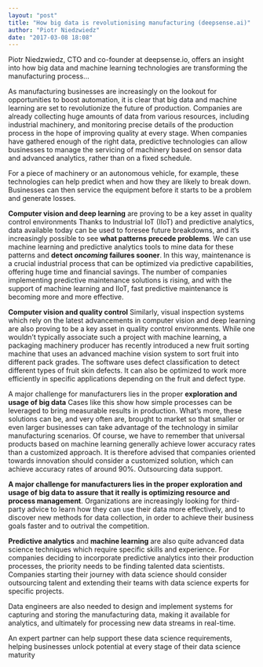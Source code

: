```yaml
---
layout: "post"
title: "How big data is revolutionising manufacturing (deepsense.ai)"
author: "Piotr Niedzwiedz"
date: "2017-03-08 18:08"
---
```


Piotr Niedzwiedz, CTO and co-founder at deepsense.io, offers an insight into how big data and machine learning technologies are transforming the manufacturing process…

As manufacturing businesses are increasingly on the lookout for opportunities to boost automation, it is clear that big data and machine learning are set to revolutionize the future of production. Companies are already collecting huge amounts of data from various resources, including industrial machinery, and monitoring precise details of the production process in the hope of improving quality at every stage. When companies have gathered enough of the right data, predictive technologies can allow businesses to manage the servicing of machinery based on sensor data and advanced analytics, rather than on a fixed schedule.

For a piece of machinery or an autonomous vehicle, for example, these technologies can help predict when and how they are likely to break down. Businesses can then service the equipment before it starts to be a problem and generate losses.

**Computer vision and deep learning** are proving to be a key asset in quality control environments
Thanks to Industrial IoT (IIoT) and predictive analytics, data available today can be used to foresee future breakdowns, and it’s increasingly possible to see **what patterns precede problems**. We can use machine learning and predictive analytics tools to mine data for these patterns and **detect _oncoming_ failures sooner**. In this way, maintenance is a crucial industrial process that can be optimized via predictive capabilities, offering huge time and financial savings. The number of companies implementing predictive maintenance solutions is rising, and with the support of machine learning and IIoT, fast predictive maintenance is becoming more and more effective.

**Computer vision and quality control**
Similarly, visual inspection systems which rely on the latest advancements in computer vision and deep learning are also proving to be a key asset in quality control environments. While one wouldn’t typically associate such a project with machine learning, a packaging machinery producer has recently introduced a new fruit sorting machine that uses an advanced machine vision system to sort fruit into different pack grades. The software uses defect classification to detect different types of fruit skin defects. It can also be optimized to work more efficiently in specific applications depending on the fruit and defect type.

A major challenge for manufacturers lies in the proper **exploration and usage of big data**
Cases like this show how simple processes can be leveraged to bring measurable results in production. What’s more, these solutions can be, and very often are, brought to market so that smaller or even larger businesses can take advantage of the technology in similar manufacturing scenarios. Of course, we have to remember that universal products based on machine learning generally achieve lower accuracy rates than a customized approach. It is therefore advised that companies oriented towards innovation should consider a customized solution, which can achieve accuracy rates of around 90%.
Outsourcing data support.

**A major challenge for manufacturers lies in the proper exploration and usage of big data to assure that it really is optimizing resource and process management**. Organizations are increasingly looking for third-party advice to learn how they can use their data more effectively, and to discover new methods for data collection, in order to achieve their business goals faster and to outrival the competition.

**Predictive analytics** and **machine learning** are also quite advanced data science techniques which require specific skills and experience. For companies deciding to incorporate predictive analytics into their production processes, the priority needs to be finding talented data scientists. Companies starting their journey with data science should consider outsourcing talent and extending their teams with data science experts for specific projects.

Data engineers are also needed to design and implement systems for capturing and storing the manufacturing data, making it available for analytics, and ultimately for processing new data streams in real-time.

An expert partner can help support these data science requirements, helping businesses unlock potential at every stage of their data science maturity
